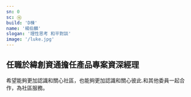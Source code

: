 ```yaml
---
sn: 0
sc: ⑯
build: 'D棟'
name: '楊伯麟'
slogan: '理性思考 和平對談'
image: '/luke.jpg'
---
```

## 任職於緯創資通擔任產品專案資深經理

希望能夠更加認識和關心社區，也能夠更加認識和關心彼此.和其他委員一起合作，為社區服務。
